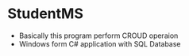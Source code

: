 # StudentMS
* Basically this program perform CROUD operaion
* Windows form C# application with SQL Database

